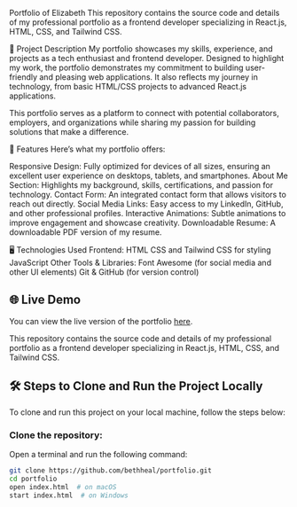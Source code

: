 Portfolio of Elizabeth
This repository contains the source code and details of my professional portfolio as a frontend developer specializing in React.js, HTML, CSS, and Tailwind CSS.

📝 Project Description
My portfolio showcases my skills, experience, and projects as a tech enthusiast and frontend developer. Designed to highlight my work, 
the portfolio demonstrates my commitment to building user-friendly and  pleasing web applications.
It also reflects my journey in technology, from basic HTML/CSS projects to advanced React.js applications.

This portfolio serves as a platform to connect with potential collaborators, employers, 
and organizations while sharing my passion for building solutions that make a difference.

🌟 Features
Here’s what my portfolio offers:

Responsive Design: Fully optimized for devices of all sizes, ensuring an excellent user experience on desktops, tablets, and smartphones.
About Me Section: Highlights my background, skills, certifications, and passion for technology.
Contact Form: An integrated contact form that allows visitors to reach out directly.
Social Media Links: Easy access to my LinkedIn, GitHub, and other professional profiles.
Interactive Animations: Subtle animations to improve engagement and showcase creativity.
Downloadable Resume: A downloadable PDF version of my resume.

🖥️ Technologies Used
Frontend:
HTML
CSS and Tailwind CSS for styling
JavaScript 
Other Tools & Libraries:
Font Awesome  (for social media and other UI elements)
Git & GitHub (for version control)



## 🌐 Live Demo

You can view the live version of the portfolio [here](https://bethheal.github.io/personalPortfolio/).




This repository contains the source code and details of my professional portfolio as a frontend developer specializing in React.js, HTML, CSS, and Tailwind CSS.

## 🛠️ Steps to Clone and Run the Project Locally

To clone and run this project on your local machine, follow the steps below:

### Clone the repository:

Open a terminal and run the following command:

```bash
git clone https://github.com/bethheal/portfolio.git
cd portfolio
open index.html  # on macOS
start index.html  # on Windows




